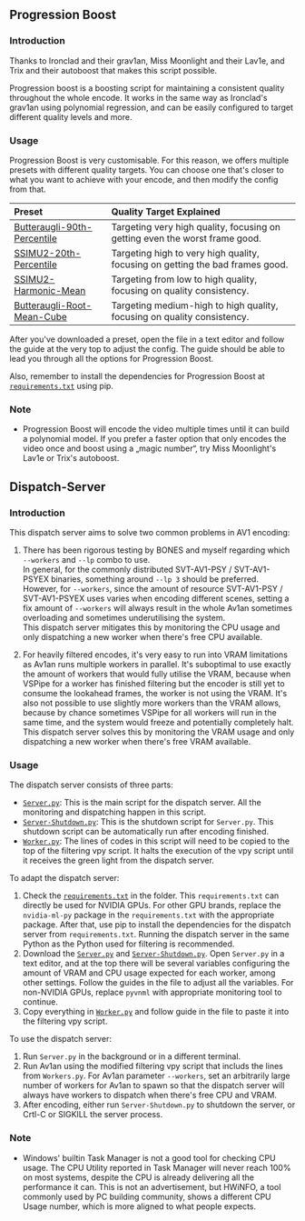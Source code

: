 ## Progression Boost

### Introduction

Thanks to Ironclad and their grav1an, Miss Moonlight and their Lav1e, and Trix and their autoboost that makes this script possible.

Progression boost is a boosting script for maintaining a consistent quality throughout the whole encode. It works in the same way as Ironclad's grav1an using polynomial regression, and can be easily configured to target different quality levels and more.  

### Usage

Progression Boost is very customisable. For this reason, we offers multiple presets with different quality targets. You can choose one that's closer to what you want to achieve with your encode, and then modify the config from that.  

| Preset | Quality Target Explained |
| :-- | :-- |
| [Butteraugli-90th-Percentile](Progression-Boost/Preset-Butteraugli-3Norm-90th-Percentile/Progression-Boost.py) | Targeting very high quality, focusing on getting even the worst frame good. |
| [SSIMU2-20th-Percentile](Progression-Boost/Progression-Boost.py) | Targeting high to very high quality, focusing on getting the bad frames good. |
| [SSIMU2-Harmonic-Mean](Progression-Boost/Preset-SSIMU2-Harmonic-Mean/Progression-Boost.py) | Targeting from low to high quality, focusing on quality consistency. |
| [Butteraugli-Root-Mean-Cube](Progression-Boost/Preset-Butteraugli-3Norm-Root-Mean-Cube/Progression-Boost.py) | Targeting medium-high to high quality, focusing on quality consistency. |

After you've downloaded a preset, open the file in a text editor and follow the guide at the very top to adjust the config. The guide should be able to lead you through all the options for Progression Boost.

Also, remember to install the dependencies for Progression Boost at [`requirements.txt`](Progression-Boost/requirements.txt) using pip.

### Note

* Progression Boost will encode the video multiple times until it can build a polynomial model. If you prefer a faster option that only encodes the video once and boost using a „magic number“, try Miss Moonlight's Lav1e or Trix's autoboost.  

## Dispatch-Server

### Introduction

This dispatch server aims to solve two common problems in AV1 encoding:  

1. There has been rigorous testing by BONES and myself regarding which `--workers` and `--lp` combo to use.  
In general, for the commonly distributed SVT-AV1-PSY / SVT-AV1-PSYEX binaries, something around `--lp 3` should be preferred. However, for `--workers`, since the amount of resource SVT-AV1-PSY / SVT-AV1-PSYEX uses varies when encoding different scenes, setting a fix amount of `--workers` will always result in the whole Av1an sometimes overloading and sometimes underutilising the system.  
This dispatch server mitigates this by monitoring the CPU usage and only dispatching a new worker when there's free CPU available.  

2. For heavily filtered encodes, it's very easy to run into VRAM limitations as Av1an runs multiple workers in parallel. It's suboptimal to use exactly the amount of workers that would fully utilise the VRAM, because when VSPipe for a worker has finished filtering but the encoder is still yet to consume the lookahead frames, the worker is not using the VRAM. It's also not possible to use slightly more workers than the VRAM allows, because by chance sometimes VSPipe for all workers will run in the same time, and the system would freeze and potentially completely halt.  
This dispatch server solves this by monitoring the VRAM usage and only dispatching a new worker when there's free VRAM available.  

### Usage

The dispatch server consists of three parts:  

* [`Server.py`](Dispatch-Server/Server.py): This is the main script for the dispatch server. All the monitoring and dispatching happen in this script.  
* [`Server-Shutdown.py`](Dispatch-Server/Server-Shutdown.py): This is the shutdown script for `Server.py`. This shutdown script can be automatically run after encoding finished.  
* [`Worker.py`](Dispatch-Server/Worker.py): The lines of codes in this script will need to be copied to the top of the filtering vpy script. It halts the execution of the vpy script until it receives the green light from the dispatch server.  

To adapt the dispatch server:  

1. Check the [`requirements.txt`](Dispatch-Server/requirements.txt) in the folder. This `requirements.txt` can directly be used for NVIDIA GPUs. For other GPU brands, replace the `nvidia-ml-py` package in the `requirements.txt` with the appropriate package. After that, use pip to install the dependencies for the dispatch server from `requirements.txt`. Running the dispatch server in the same Python as the Python used for filtering is recommended.  
2. Download the [`Server.py`](Dispatch-Server/Server.py) and [`Server-Shutdown.py`](Dispatch-Server/Server-Shutdown.py). Open `Server.py` in a text editor, and at the top there will be several variables configuring the amount of VRAM and CPU usage expected for each worker, among other settings. Follow the guides in the file to adjust all the variables. For non-NVIDIA GPUs, replace `pyvnml` with appropriate monitoring tool to continue.  
3. Copy everything in [`Worker.py`](Dispatch-Server/Worker.py) and follow guide in the file to paste it into the filtering vpy script.  

To use the dispatch server:  

1. Run `Server.py` in the background or in a different terminal.  
2. Run Av1an using the modified filtering vpy script that includs the lines from `Workers.py`. For Av1an parameter `--workers`, set an arbitrarily large number of workers for Av1an to spawn so that the dispatch server will always have workers to dispatch when there's free CPU and VRAM.  
3. After encoding, either run `Server-Shutdown.py` to shutdown the server, or Crtl-C or SIGKILL the server process.  

### Note

* Windows' builtin Task Manager is not a good tool for checking CPU usage. The CPU Utility reported in Task Manager will never reach 100% on most systems, despite the CPU is already delivering all the performance it can. This is not an advertisement, but HWiNFO, a tool commonly used by PC building community, shows a different CPU Usage number, which is more aligned to what people expects.  
